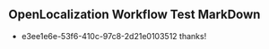 ## OpenLocalization Workflow Test MarkDown
* e3ee1e6e-53f6-410c-97c8-2d21e0103512 
thanks!<!--HONumber=Mar16_HO2-->
